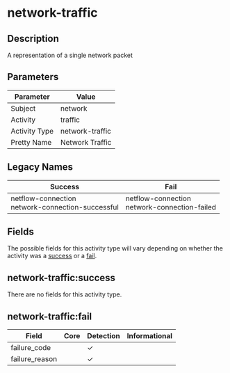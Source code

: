 network-traffic
===============

Description
-----------
A representation of a single network packet

Parameters
----------
| Parameter     | Value           |
| ------------- | --------------- |
| Subject       | network         |
| Activity      | traffic         |
| Activity Type | network-traffic |
| Pretty Name   | Network Traffic |

Legacy Names
------------
| Success                                                 | Fail                                                |
| ------------------------------------------------------- | --------------------------------------------------- |
| netflow-connection<br>network-connection-successful<br> | netflow-connection<br>network-connection-failed<br> |

Fields
------

The possible fields for this activity type will vary depending on whether the activity was a [success](#network-trafficsuccess) or a [fail](#network-trafficfail).


network-traffic:success
-----------------------

There are no fields for this activity type.


network-traffic:fail
--------------------

| Field          | Core | Detection | Informational |
| -------------- | ---- | --------- | ------------- |
| failure_code   |      | &#10003;  |               |
| failure_reason |      | &#10003;  |               |
